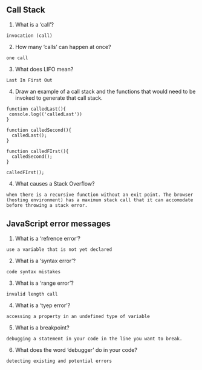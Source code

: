 ## Call Stack

1. What is a ‘call’?

`invocation (call)`

2. How many ‘calls’ can happen at once?

`one call`

3. What does LIFO mean?

`Last In First Out `

4. Draw an example of a call stack and the functions that would need to be invoked to generate that call stack.

```
function calledLast(){
 console.log(('calledLast'))
}

function calledSecond(){
  calledLast();
}

function calledFIrst(){
  calledSecond();
}

calledFIrst();

```

4. What causes a Stack Overflow?

`when there is a recursive function without an exit point. The browser (hosting environment) has a maximum stack call that it can accomodate before throwing a stack error.`

## JavaScript error messages

1. What is a ‘refrence error’?

`use a variable that is not yet declared`

2. What is a ‘syntax error’?

`code syntax mistakes`

3. What is a ‘range error’?

`invalid length call`

4. What is a ‘tyep error’?

`accessing a property in an undefined type of variable`

5. What is a breakpoint?

`debugging a statement in your code in the line you want to break.`

6. What does the word ‘debugger’ do in your code?

`detecting existing and potential errors`
